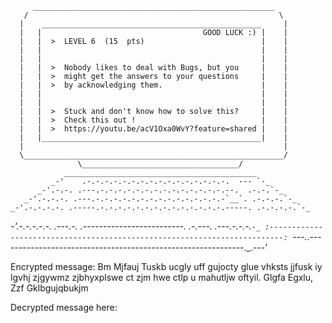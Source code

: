          ______________________________________________________
       /                                                        \
      |    _________________________________________________     |
      |   |                                    GOOD LUCK :) |    |
      |   |  >  LEVEL 6  (15  pts)                          |    |
      |   |                                                 |    |
      |   |                                                 |    |
      |   |  >  Nobody likes to deal with Bugs, but you     |    |
      |   |  >  might get the answers to your questions     |    |
      |   |  >  by acknowledging them.                      |    |
      |   |                                                 |    |
      |   |                                                 |    |
      |   |  >  Stuck and don't know how to solve this?     |    |
      |   |  >  Check this out !                            |    |
      |   |  >  https://youtu.be/acV1Oxa0WvY?feature=shared |    |
      |   |_________________________________________________|    |
      |                                                          |
      \__________________________________________________________/
                   \___________________________________/
                ___________________________________________
             _-'    .-.-.-.-.-.-.-.-.-.-.-.-.-.-.-.-.  --- `-_
          _-'.-.-. .---.-.-.-.-.-.-.-.-.-.-.-.-.-.-.--.  .-.-.`-_
       _-'.-.-.-. .---.-.-.-.-.-.-.-.-.-.-.-.-.-.-.-`__`. .-.-.-.`-_
    _-'.-.-.-.-. .-----.-.-.-.-.-.-.-.-.-.-.-.-.-.-.-----. .-.-.-.-.`-_
 _-'.-.-.-.-.-. .---.-. .-------------------------. .-.---. .---.-.-.-.`-_
:-------------------------------------------------------------------------:
`---._.-------------------------------------------------------------._.---'

Encrypted message:
Bm Mjfauj Tuskb ucgly uff gujocty glue vhksts jjfusk iy lgvhj zjgywmz zjbhyxplswe ct zjm hwe ctlp u mahutljw oftyil. Glgfa Egxlu, Zzf Gklbgujqbukjm

Decrypted message here:
> 